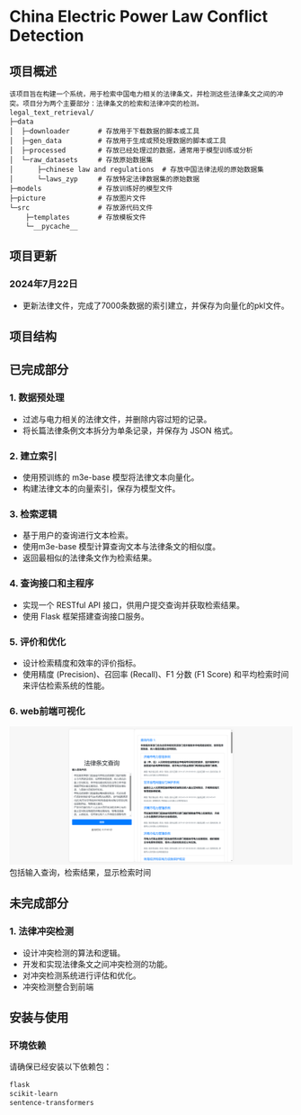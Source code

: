 # China Electric Power Law Conflict Detection

## 项目概述
```
该项目旨在构建一个系统，用于检索中国电力相关的法律条文，并检测这些法律条文之间的冲突。项目分为两个主要部分：法律条文的检索和法律冲突的检测。
legal_text_retrieval/
├─data
│  ├─downloader       # 存放用于下载数据的脚本或工具
│  ├─gen_data         # 存放用于生成或预处理数据的脚本或工具
│  ├─processed        # 存放已经处理过的数据，通常用于模型训练或分析
│  └─raw_datasets     # 存放原始数据集
│      ├─chinese law and regulations  # 存放中国法律法规的原始数据集
│      └─laws_zyp     # 存放特定法律数据集的原始数据
├─models              # 存放训练好的模型文件
├─picture             # 存放图片文件
└─src                 # 存放源代码文件
    ├─templates       # 存放模板文件
    └─__pycache__     

```
## 项目更新

### 2024年7月22日

- 更新法律文件，完成了7000条数据的索引建立，并保存为向量化的pkl文件。



## 项目结构

## 已完成部分

### 1. 数据预处理

- 过滤与电力相关的法律文件，并删除内容过短的记录。
- 将长篇法律条例文本拆分为单条记录，并保存为 JSON 格式。
### 2. 建立索引

- 使用预训练的 m3e-base 模型将法律文本向量化。
- 构建法律文本的向量索引，保存为模型文件。

### 3. 检索逻辑

- 基于用户的查询进行文本检索。
- 使用m3e-base 模型计算查询文本与法律条文的相似度。
- 返回最相似的法律条文作为检索结果。

### 4. 查询接口和主程序

- 实现一个 RESTful API 接口，供用户提交查询并获取检索结果。
- 使用 Flask 框架搭建查询接口服务。

### 5. 评价和优化

- 设计检索精度和效率的评价指标。
- 使用精度 (Precision)、召回率 (Recall)、F1 分数 (F1 Score) 和平均检索时间来评估检索系统的性能。

### 6. web前端可视化

![前端查询](picture/web.png)
包括输入查询，检索结果，显示检索时间
## 未完成部分

### 1. 法律冲突检测

- 设计冲突检测的算法和逻辑。
- 开发和实现法律条文之间冲突检测的功能。
- 对冲突检测系统进行评估和优化。
- 冲突检测整合到前端


## 安装与使用

### 环境依赖

请确保已经安装以下依赖包：
```
flask
scikit-learn
sentence-transformers
```
